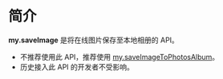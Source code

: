 # 简介
**my.saveImage** 是将在线图片保存至本地相册的 API。

- 不推荐使用此 API，推荐使用 [my.saveImageToPhotosAlbum](https://opendocs.alipay.com/mini/api/media/image/my.saveImagetophotosalbum)。
- 历史接入此 API 的开发者不受影响。
